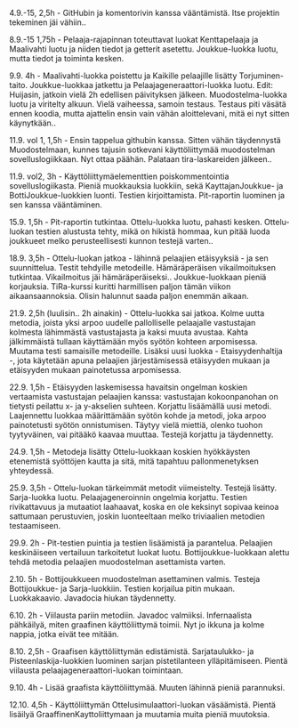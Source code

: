 4.9.-15, 2,5h - GitHubin ja komentorivin kanssa vääntämistä. Itse projektin tekeminen jäi vähiin..

8.9.-15 1,75h - Pelaaja-rajapinnan toteuttavat luokat Kenttapelaaja ja Maalivahti luotu ja niiden tiedot ja getterit asetettu. Joukkue-luokka luotu, mutta tiedot ja toiminta kesken.

9.9. 4h - Maalivahti-luokka poistettu ja Kaikille pelaajille lisätty Torjuminen-taito. Joukkue-luokkaa jatkettu ja Pelaajageneraattori-luokka luotu. Edit: Huijasin, jatkoin vielä 2h edellisen päivityksen jälkeen. Muodostelma-luokka luotu ja viritelty alkuun. Vielä vaiheessa, samoin testaus. Testaus piti väsätä ennen koodia, mutta ajattelin ensin vain vähän aloittelevani, mitä ei nyt sitten käynytkään..

11.9. vol 1, 1,5h - Ensin tappelua githubin kanssa. Sitten vähän täydennystä Muodostelmaan, kunnes tajusin sotkevani käyttöliittymää muodostelman sovelluslogiikkaan. Nyt ottaa päähän. Palataan tira-laskareiden jälkeen..

11.9. vol2, 3h - Käyttöliittymäelementtien poiskommentointia sovelluslogiikasta. Pieniä muokkauksia luokkiin, sekä KayttajanJoukkue- ja BottiJoukkue-luokkien luonti. Testien kirjoittamista. Pit-raportin luominen ja sen kanssa vääntäminen.

15.9. 1,5h - Pit-raportin tutkintaa. Ottelu-luokka luotu, pahasti kesken. Ottelu-luokan testien alustusta tehty, mikä on hikistä hommaa, kun pitää luoda joukkueet melko perusteellisesti kunnon testejä varten..

18.9. 3,5h - Ottelu-luokan jatkoa - lähinnä pelaajien etäisyyksiä - ja sen suunnittelua. Testit tehdyille metodeille. Hämäräperäisen vikailmoituksen tutkintaa. Vikailmoitus jäi hämäräperäiseksi.. Joukkue-luokkaan pieniä korjauksia. TiRa-kurssi kuritti harmillisen paljon tämän viikon aikaansaannoksia. Olisin halunnut saada paljon enemmän aikaan.

21.9. 2,5h (luulisin.. 2h ainakin) - Ottelu-luokka sai jatkoa. Kolme uutta metodia, joista yksi arpoo uudelle pallolliselle pelaajalle vastustajan kolmesta lähimmästä vastustajasta ja kaksi muuta avustaa. Kahta jälkimmäistä tullaan käyttämään myös syötön kohteen arpomisessa. Muutama testi samaisille metodeille. Lisäksi uusi luokka - Etaisyydenhaltija -, jota käytetään apuna pelaajien järjestämisessä etäisyyden mukaan ja etäisyyden mukaan painotetussa arpomisessa.

22.9. 1,5h - Etäisyyden laskemisessa havaitsin ongelman koskien vertaamista vastustajan pelaajien kanssa: vastustajan kokoonpanohan on tietysti peilattu x- ja y-akselien suhteen. Korjattu lisäämällä uusi metodi. Laajennettu luokkaa määrittämään syötön kohde ja metodi, joka arpoo painotetusti syötön onnistumisen. Täytyy vielä miettiä, olenko tuohon tyytyväinen, vai pitääkö kaavaa muuttaa. Testejä korjattu ja täydennetty.

24.9. 1,5h - Metodeja lisätty Ottelu-luokkaan koskien hyökkäysten etenemistä syöttöjen kautta ja sitä, mitä tapahtuu pallonmenetyksen yhteydessä.

25.9. 3,5h - Ottelu-luokan tärkeimmät metodit viimeistelty. Testejä lisätty. Sarja-luokka luotu. Pelaajageneroinnin ongelmia korjattu. Testien rivikattavuus ja mutaatiot laahaavat, koska en ole keksinyt sopivaa keinoa sattumaan perustuvien, joskin luonteeltaan melko triviaalien metodien testaamiseen.

29.9. 2h - Pit-testien puintia ja testien lisäämistä ja parantelua. Pelaajien keskinäiseen vertailuun tarkoitetut luokat luotu. Bottijoukkue-luokkaan alettu tehdä metodia pelaajien muodostelman asettamista varten.

2.10. 5h - Bottijoukkueen muodostelman asettaminen valmis. Testeja Bottijoukkue- ja Sarja-luokkiin. Testien korjailua pitin mukaan. Luokkakaavio. Javadocia hiukan täydennetty.

6.10. 2h - Viilausta pariin metodiin. Javadoc valmiiksi. Infernaalista pähkäilyä, miten graafinen käyttöliittymä toimii. Nyt jo ikkuna ja kolme nappia, jotka eivät tee mitään.

8.10. 2,5h - Graafisen käyttöliittymän edistämistä. Sarjataulukko- ja Pisteenlaskija-luokkien luominen sarjan pistetilanteen ylläpitämiseen. Pientä viilausta pelaajageneraattori-luokan toimintaan.

9.10. 4h - Lisää graafista käyttöliittymää. Muuten lähinnä pieniä parannuksi.

12.10. 4,5h - Käyttöliittymän Ottelusimulaattori-luokan väsäämistä. Pientä lisäilyä GraaffinenKayttoliittymaan ja muutamia muita pieniä muutoksia.

